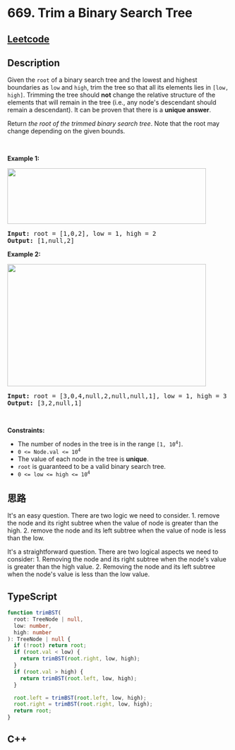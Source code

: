 # 669. Trim a Binary Search Tree

## [Leetcode](https://leetcode.cn/problems/trim-a-binary-search-tree)

## Description

<p>Given the <code>root</code> of a binary search tree and the lowest and highest boundaries as <code>low</code> and <code>high</code>, trim the tree so that all its elements lies in <code>[low, high]</code>. Trimming the tree should <strong>not</strong> change the relative structure of the elements that will remain in the tree (i.e., any node's descendant should remain a descendant). It can be proven that there is a <strong>unique answer</strong>.</p>

<p>Return <em>the root of the trimmed binary search tree</em>. Note that the root may change depending on the given bounds.</p>

<p>&nbsp;</p>
<p><strong class="example">Example 1:</strong></p>
<img alt="" src="https://assets.leetcode.com/uploads/2020/09/09/trim1.jpg" style="width: 450px; height: 126px;">
<pre><strong>Input:</strong> root = [1,0,2], low = 1, high = 2
<strong>Output:</strong> [1,null,2]
</pre>

<p><strong class="example">Example 2:</strong></p>
<img alt="" src="https://assets.leetcode.com/uploads/2020/09/09/trim2.jpg" style="width: 450px; height: 277px;">
<pre><strong>Input:</strong> root = [3,0,4,null,2,null,null,1], low = 1, high = 3
<strong>Output:</strong> [3,2,null,1]
</pre>

<p>&nbsp;</p>
<p><strong>Constraints:</strong></p>

<ul>
	<li>The number of nodes in the tree is in the range <code>[1, 10<sup>4</sup>]</code>.</li>
	<li><code>0 &lt;= Node.val &lt;= 10<sup>4</sup></code></li>
	<li>The value of each node in the tree is <strong>unique</strong>.</li>
	<li><code>root</code> is guaranteed to be a valid binary search tree.</li>
	<li><code>0 &lt;= low &lt;= high &lt;= 10<sup>4</sup></code></li>
</ul>

## 思路

It's an easy question. There are two logic we need to consider. 1. remove the node and its right subtree when the value of node is greater than the high. 2. remove the node and its left subtree when the value of node is less than the low.

It's a straightforward question. There are two logical aspects we need to consider: 1. Removing the node and its right subtree when the node's value is greater than the high value. 2. Removing the node and its left subtree when the node's value is less than the low value.

## TypeScript

```ts
function trimBST(
  root: TreeNode | null,
  low: number,
  high: number
): TreeNode | null {
  if (!root) return root;
  if (root.val < low) {
    return trimBST(root.right, low, high);
  }
  if (root.val > high) {
    return trimBST(root.left, low, high);
  }

  root.left = trimBST(root.left, low, high);
  root.right = trimBST(root.right, low, high);
  return root;
}
```

## C++

```c++

```
